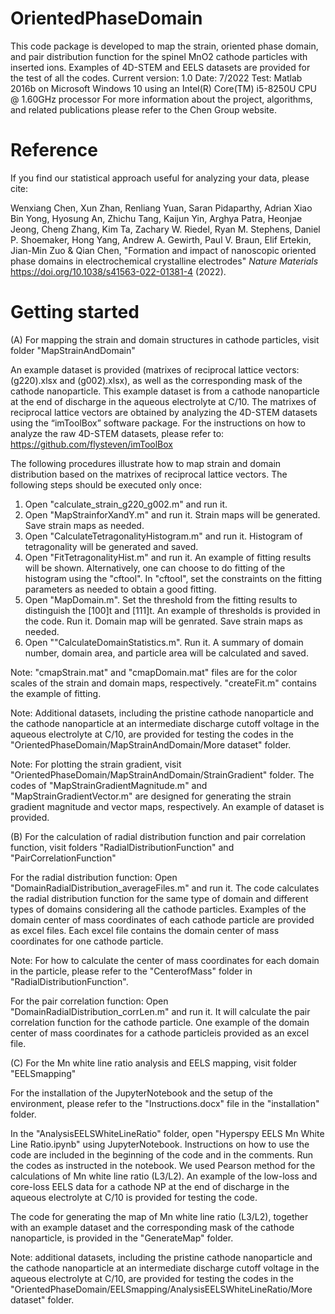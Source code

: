 # OrientedPhaseDomain

This code package is developed to map the strain, oriented phase domain, and pair distribution function for the spinel MnO2 cathode particles with inserted ions. Examples of 4D-STEM and EELS datasets are provided for the test of all the codes.
Current version: 1.0
Date: 7/2022
Test: Matlab 2016b on Microsoft Windows 10 using an Intel(R) Core(TM) i5-8250U CPU @ 1.60GHz processor
For more information about the project, algorithms, and related publications please refer to the Chen Group website.

# Reference

If you find our statistical approach useful for analyzing your data, please cite:

Wenxiang Chen, Xun Zhan, Renliang Yuan, Saran Pidaparthy, Adrian Xiao Bin Yong, Hyosung An, Zhichu Tang, Kaijun Yin, Arghya Patra, Heonjae Jeong, Cheng Zhang, Kim Ta, Zachary W. Riedel, Ryan M. Stephens, Daniel P. Shoemaker, Hong Yang, Andrew A. Gewirth, Paul V. Braun, Elif Ertekin, Jian-Min Zuo & Qian Chen, "Formation and impact of nanoscopic oriented phase domains in electrochemical crystalline electrodes" _Nature Materials_ https://doi.org/10.1038/s41563-022-01381-4 (2022).
# Getting started

(A) For mapping the strain and domain structures in cathode particles, visit folder "MapStrainAndDomain"

An example dataset is provided (matrixes of reciprocal lattice vectors: (g220).xlsx and (g002).xlsx), as well as the corresponding mask of the cathode nanoparticle. This example dataset is from a cathode nanoparticle at the end of discharge in the aqueous electrolyte at C/10. The matrixes of reciprocal lattice vectors are obtained by analyzing the 4D-STEM datasets using the “imToolBox” software package. For the instructions on how to analyze the raw 4D-STEM datasets, please refer to: https://github.com/flysteven/imToolBox

The following procedures illustrate how to map strain and domain distribution based on the matrixes of reciprocal lattice vectors. The following steps should be executed only once:

1. Open "calculate_strain_g220_g002.m" and run it.
2. Open "MapStrainforXandY.m" and run it. Strain maps will be generated. Save strain maps as needed.
3. Open "CalculateTetragonalityHistogram.m" and run it. Histogram of tetragonality will be generated and saved.
4. Open "FitTetragonalityHist.m" and run it. An example of fitting results will be shown. Alternatively, one can choose to do fitting of the histogram using the "cftool". In "cftool", set the constraints on the fitting parameters as needed to obtain a good fitting. 
5. Open "MapDomain.m". Set the threshold from the fitting results to distinguish the [100]t and [111]t. An example of thresholds is provided in the code. Run it. Domain map will be genrated. Save strain maps as needed.
6. Open ""CalculateDomainStatistics.m". Run it. A summary of domain number, domain area, and particle area will be calculated and saved.

Note: "cmapStrain.mat" and "cmapDomain.mat" files are for the color scales of the strain and domain maps, respectively. "createFit.m" contains the example of fitting.

Note: Additional datasets, including the pristine cathode nanoparticle and the cathode nanoparticle at an intermediate discharge cutoff voltage in the aqueous electrolyte at C/10, are provided for testing the codes in the "OrientedPhaseDomain/MapStrainAndDomain/More dataset" folder.

Note: For plotting the strain gradient, visit "OrientedPhaseDomain/MapStrainAndDomain/StrainGradient" folder. The codes of "MapStrainGradientMagnitude.m" and "MapStrainGradientVector.m" are designed for generating the strain gradient magnitude and vector maps, respectively. An example of dataset is provided.

(B) For the calculation of radial distribution function and pair correlation function, visit folders "RadialDistributionFunction" and "PairCorrelationFunction"

For the radial distribution function: Open "DomainRadialDistribution_averageFiles.m" and run it. The code calculates the radial distribution function for the same type of domain and different types of domains considering all the cathode particles. Examples of the domain center of mass coordinates of each cathode particle are provided as excel files. Each excel file contains the domain center of mass coordinates for one cathode particle.

Note: For how to calculate the center of mass coordinates for each domain in the particle, please refer to the "CenterofMass" folder in "RadialDistributionFunction".

For the pair correlation function: Open "DomainRadialDistribution_corrLen.m" and run it. It will calculate the pair correlation function for the cathode particle. One example of the domain center of mass coordinates for a cathode particleis provided as an excel file.

(C) For the Mn white line ratio analysis and EELS mapping, visit folder "EELSmapping"

For the installation of the JupyterNotebook and the setup of the environment, please refer to the "Instructions.docx" file in the "installation" folder.

In the "AnalysisEELSWhiteLineRatio" folder, open "Hyperspy EELS Mn White Line Ratio.ipynb" using JupyterNotebook. Instructions on how to use the code are included in the beginning of the code and in the comments. Run the codes as instructed in the notebook. We used Pearson method for the calculations of Mn white line ratio (L3/L2). An example of the low-loss and core-loss EELS data for a cathode NP at the end of discharge in the aqueous electrolyte at C/10 is provided for testing the code.

The code for generating the map of Mn white line ratio (L3/L2), together with an example dataset and the corresponding mask of the cathode nanoparticle, is provided in the "GenerateMap" folder.

Note: additional datasets, including the pristine cathode nanoparticle and the cathode nanoparticle at an intermediate discharge cutoff voltage in the aqueous electrolyte at C/10, are provided for testing the codes in the "OrientedPhaseDomain/EELSmapping/AnalysisEELSWhiteLineRatio/More dataset" folder.
